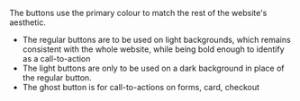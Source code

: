 The buttons use the primary colour to match the rest of the website's aesthetic.

- The regular buttons are to be used on light backgrounds, which remains consistent with the whole website, while being bold enough to identify as a call-to-action
- The light buttons are only to be used on a dark background in place of the regular button.
- The ghost button is for call-to-actions on forms, card, checkout
